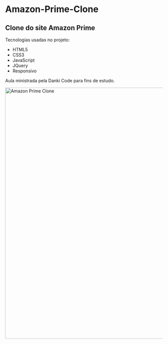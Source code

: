 # Amazon-Prime-Clone
## Clone do site Amazon Prime 

Tecnologias usadas no projeto:

* HTML5
* CSS3
* JavaScript
* JQuery
* Responsivo

Aula ministrada pela Danki Code para fins de estudo.

  <img src="https://media-exp1.licdn.com/dms/image/C4E22AQFHmPjlPWQJiw/feedshare-shrink_2048_1536/0/1628720712915?e=1635379200&v=beta&t=tEfQIIRnPEHtlGvYf59D0T7d_R99LHL726bmzeZSaqE" alt="Amazon Prime Clone" width="800px" heigth="800px">

  
